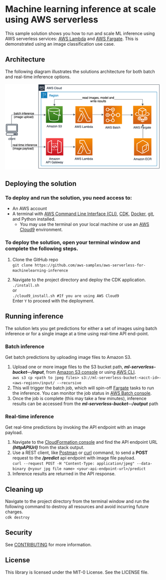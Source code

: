 # Machine learning inference at scale using AWS serverless

This sample solution shows you how to run and scale ML inference using AWS serverless services: [AWS Lambda](https://aws.amazon.com/lambda/) and [AWS Fargate](https://aws.amazon.com/fargate/). This is demonstrated using an image classification use case.

## Architecture

The following diagram illustrates the solutions architecture for both batch and real-time inference options. 

![architecture](architecture.png)

## Deploying the solution

### To deploy and run the solution, you need access to:
- An AWS account
- A terminal with [AWS Command Line Interface (CLI)](https://docs.aws.amazon.com/cli/latest/userguide/cli-chap-welcome.html), [CDK](https://docs.aws.amazon.com/cdk/latest/guide/getting_started.html#getting_started_install), [Docker](https://www.docker.com/), [git](https://git-scm.com/), and Python installed.
  - You may use the terminal on your local machine or use an [AWS Cloud9](https://aws.amazon.com/cloud9/) environment.

### To deploy the solution, open your terminal window and complete the following steps.

1. Clone the GitHub repo <br />
   `git clone https://github.com/aws-samples/aws-serverless-for-machinelearning-inference`

2. Navigate to the project directory and deploy the CDK application. <br />
   `./install.sh`
   <br /> or <br />
   `./cloud9_install.sh #If you are using AWS Cloud9` <br />
   Enter `Y` to proceed with the deployment.

## Running inference

The solution lets you get predictions for either a set of images using batch inference or for a single image at a time using real-time API end-point.

### Batch inference

Get batch predictions by uploading image files to Amazon S3.

1. Upload one or more image files to the S3 bucket path, **_ml-serverless-bucket-<acct-id>-<aws-region>/input_**, from [Amazon S3 console](https://console.aws.amazon.com/s3/home) or using [AWS CLI](https://docs.aws.amazon.com/cli/latest/userguide/cli-chap-welcome.html).<br />
   `aws s3 cp <path to jpeg files> s3://ml-serverless-bucket-<acct-id>-<aws-region>/input/ --recursive`
2. This will trigger the batch job, which will spin-off [Fargate](https://aws.amazon.com/fargate/) tasks to run the inference. You can monitor the job status in [AWS Batch console](https://console.aws.amazon.com/batch/home).
3. Once the job is complete (this may take a few minutes), inference results can be accessed from the **_ml-serverless-bucket-<acct-id>-<aws-region>/output_** path

### Real-time inference

Get real-time predictions by invoking the API endpoint with an image payload.

1. Navigate to the [CloudFormation console](https://console.aws.amazon.com/cloudformation/home) and find the API endpoint URL **_(httpAPIUrl)_** from the stack output.
2. Use a REST client, like [Postman](https://www.postman.com/) or [curl](https://curl.se/) command, to send a **POST** request to the **_/predict_** api endpoint with image file payload.<br />
   `curl --request POST -H "Content-Type: application/jpeg" --data-binary @<your jpg file name> <your-api-endpoint-url>/predict`
3. Inference results are returned in the API response.

## Cleaning up

Navigate to the project directory from the terminal window and run the following command to destroy all resources and avoid incurring future charges.<br />
`cdk destroy`

## Security

See [CONTRIBUTING](CONTRIBUTING.md#security-issue-notifications) for more information.

## License

This library is licensed under the MIT-0 License. See the LICENSE file.
